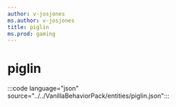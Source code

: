 ```yaml
---
author: v-josjones
ms.author: v-josjones
title: piglin
ms.prod: gaming
---
```


# piglin

:::code language="json" source="../../VanillaBehaviorPack/entities/piglin.json":::

